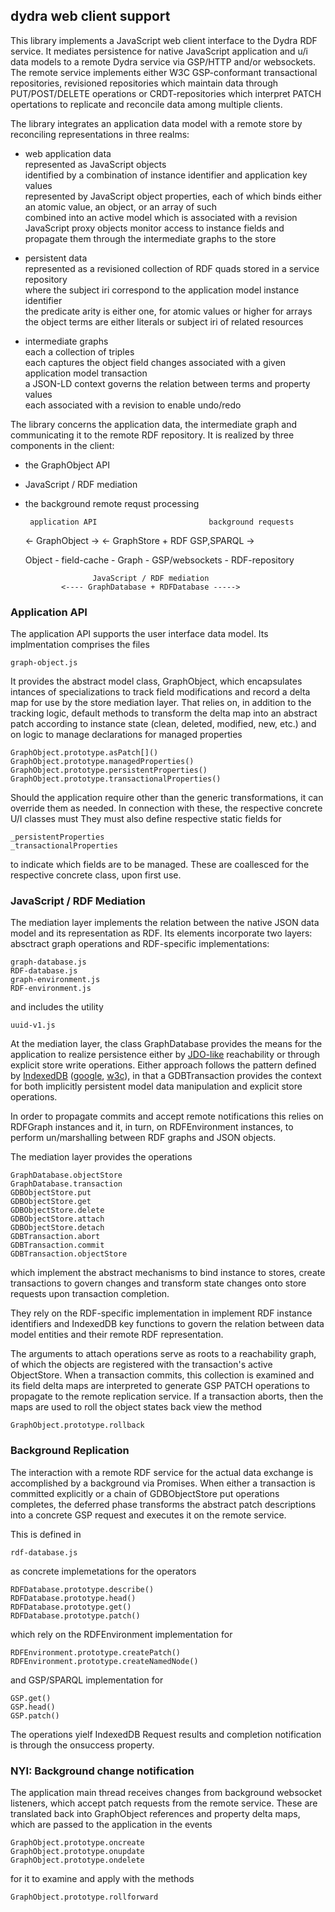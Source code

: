 ## dydra web client support

This library implements a JavaScript web client interface to the Dydra 
RDF service.
It mediates persistence for native JavaScript application and u/i data models
to a remote Dydra service via GSP/HTTP and/or websockets.
The remote service implements either W3C GSP-conformant transactional repositories,
revisioned repositories which maintain data through PUT/POST/DELETE operations
or CRDT-repositories which interpret PATCH opertations to replicate and
reconcile data among multiple clients.

The library integrates an application data model with a remote store
by reconciling representations in three realms:

- web application data  
  represented as JavaScript objects   
  identified by a combination of instance identifier and application key values  
  represented by JavaScript object properties, each of which binds either an atomic
    value, an object, or an array of such  
  combined into an active model which is associated with a revision  
  JavaScript proxy objects monitor access to instance fields and propagate
    them through the intermediate graphs to the store  

- persistent data  
  represented as a revisioned collection of RDF quads stored in a
    service repository  
  where the subject iri correspond to the application model instance identifier  
  the predicate arity is either one, for atomic values or higher for arrays  
  the object terms are either literals or subject iri of related resources  

- intermediate graphs  
  each a collection of triples  
  each captures the object field changes associated with a given application
    model transaction  
  a JSON-LD context governs the relation between terms and property values  
  each associated with a revision to enable undo/redo  

The library concerns the application data, the intermediate
graph and communicating it to the remote RDF repository.
It is realized by three components in the client:

 - the GraphObject API
 - JavaScript / RDF mediation
 - the background remote requst processing 


        application API                         background requests
    <-    GraphObject   ->               <- GraphStore + RDF GSP,SPARQL ->
    
    Object  -  field-cache  -  Graph  -  GSP/websockets  -  RDF-repository
    
                      JavaScript / RDF mediation
               <---- GraphDatabase + RDFDatabase ----->


### Application API

The application API supports the user interface data model. Its
implmentation comprises the files

    graph-object.js

It provides the abstract model class, GraphObject, which encapsulates
intances of specializations to track field modifications and record a delta
map for use by the store mediation
layer.
That relies on, in addition to the tracking logic, default
methods to transform the delta map into an abstract patch
according to instance state (clean, deleted, modified, new, etc.)
and on logic to manage declarations for managed properties

    GraphObject.prototype.asPatch[]()
    GraphObject.prototype.managedProperties()
    GraphObject.prototype.persistentProperties()
    GraphObject.prototype.transactionalProperties()
    
Should the application require other than the generic transformations,
it can override them as needed.
In connection with these, the respective concrete U/I classes must
They must also define respective static fields for

    _persistentProperties
    _transactionalProperties

to indicate which fields are to be managed.
These are coallesced for the respective concrete class, upon first use.

### JavaScript / RDF Mediation

The mediation layer implements the relation between the native JSON data
model and its representation as RDF. Its elements incorporate two layers:
absctract graph operations and RDF-specific implementations:

    graph-database.js
    RDF-database.js
    graph-environment.js
    RDF-environment.js

and includes the utility

    uuid-v1.js


At the mediation layer, the class GraphDatabase provides the means
for the application to realize persistence either by
[JDO-like](https://db.apache.org/jdo/) reachability or through
explicit store write operations. Either approach follows the pattern defined by
[IndexedDB](https://developer.mozilla.org/en-US/docs/Web/API/IndexedDB_API)
([google](https://developers.google.com/web/ilt/pwa/working-with-indexeddb),
 [w3c](https://www.w3.org/TR/IndexedDB-2)),
in that a GDBTransaction provides the context for both implicitly
persistent model data manipulation and explicit store operations.

In order to propagate commits and accept remote notifications this relies on
RDFGraph instances and it, in turn, on RDFEnvironment  instances,
to perform un/marshalling between RDF graphs and JSON objects.

The mediation layer provides the operations

    GraphDatabase.objectStore
    GraphDatabase.transaction
    GDBObjectStore.put
    GDBObjectStore.get
    GDBObjectStore.delete
    GDBObjectStore.attach
    GDBObjectStore.detach
    GDBTransaction.abort
    GDBTransaction.commit
    GDBTransaction.objectStore

which implement the abstract mechanisms to bind instance to stores,
create transactions to govern changes and transform state changes onto
store requests upon transaction completion.




They rely on the RDF-specific implementation in 
implement RDF instance identifiers and IndexedDB key functions to govern the
relation between data model entities and their remote RDF representation.



The arguments to attach operations serve as roots to a reachability graph,
of which the objects are registered with the transaction's active ObjectStore.
When a transaction commits, this collection is examined and its field delta
maps are interpreted to generate GSP PATCH operations to propagate to the
remote replication service.
If a transaction aborts, then the maps are used to roll the object states back
view the method

    GraphObject.prototype.rollback

### Background Replication

The interaction with a remote RDF service for the actual data exchange
is accomplished by a background via Promises.
When either a transaction is committed explicitly or a chain of GDBObjectStore put
operations completes, the deferred phase transforms the abstract 
patch descriptions into a concrete GSP request and executes it on the remote 
service.

This is defined in 

    rdf-database.js

as concrete implemetations for the operators

    RDFDatabase.prototype.describe()
    RDFDatabase.prototype.head()
    RDFDatabase.prototype.get()
    RDFDatabase.prototype.patch()

which rely on the RDFEnvironment implementation for
     
    RDFEnvironment.prototype.createPatch()
    RDFEnvironment.prototype.createNamedNode()

and GSP/SPARQL implementation for

    GSP.get()
    GSP.head()
    GSP.patch()

The operations yielf IndexedDB Request results and completion
notification is through the onsuccess property.


### NYI: Background change notification

The application main thread receives changes from background websocket
listeners, which accept patch requests from the remote service.
These are translated back into GraphObject references and property
delta maps, which are passed to the application in the events

    GraphObject.prototype.oncreate
    GraphObject.prototype.onupdate
    GraphObject.prototype.ondelete

for it to examine and apply with the methods

    GraphObject.prototype.rollforward


